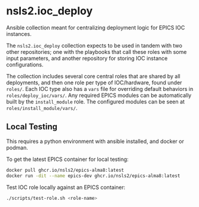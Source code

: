 # nsls2.ioc_deploy

Ansible collection meant for centralizing deployment logic for EPICS IOC instances.

The `nsls2.ioc_deploy` collection expects to be used in tandem with two other repositories; one with the playbooks that call these roles with some input parameters, and another repository for storing IOC instance configurations.

The collection includes several core central roles that are shared by all deployments, and then one role per type of IOC/hardware, found under `roles/`. Each IOC type also has a `vars` file for overriding default behaviors in `roles/deploy_ioc/vars/`.
Any required EPICS modules can be automatically built by the `install_module` role. The configured modules can be seen at `roles/install_module/vars/`.

## Local Testing

This requires a python environment with ansible installed, and docker or podman.

To get the latest EPICS container for local testing:

```bash
docker pull ghcr.io/nsls2/epics-alma8:latest
docker run -dit --name epics-dev ghcr.io/nsls2/epics-alma8:latest
```

Test IOC role locally against an EPICS container:

```bash
./scripts/test-role.sh <role-name>
```
